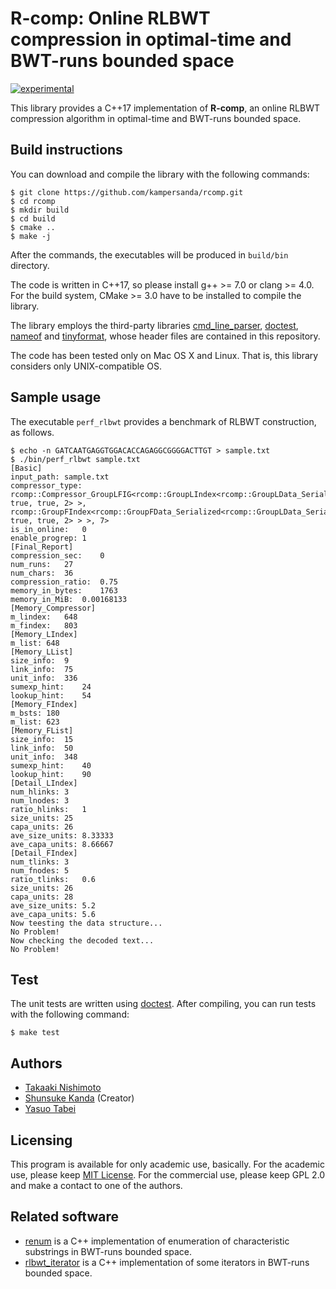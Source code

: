 # R-comp: Online RLBWT compression in optimal-time and BWT-runs bounded space

[![experimental](http://badges.github.io/stability-badges/dist/experimental.svg)](http://github.com/badges/stability-badges)

This library provides a C++17 implementation of **R-comp**, an online RLBWT compression algorithm in optimal-time and BWT-runs bounded space.

## Build instructions

You can download and compile the library with the following commands:

```shell
$ git clone https://github.com/kampersanda/rcomp.git
$ cd rcomp
$ mkdir build
$ cd build
$ cmake ..
$ make -j
```

After the commands, the executables will be produced in `build/bin` directory.

The code is written in C++17, so please install g++ >= 7.0 or clang >= 4.0. For the build system, CMake >= 3.0 have to be installed to compile the library.

The library employs the third-party libraries [cmd\_line\_parser](https://github.com/jermp/cmd_line_parser), [doctest](https://github.com/onqtam/doctest), [nameof](https://github.com/Neargye/nameof) and [tinyformat](https://github.com/c42f/tinyformat), whose header files are contained in this repository.

The code has been tested only on Mac OS X and Linux. That is, this library considers only UNIX-compatible OS.

## Sample usage

The executable `perf_rlbwt` provides a benchmark of RLBWT construction, as follows.

```shell
$ echo -n GATCAATGAGGTGGACACCAGAGGCGGGGACTTGT > sample.txt
$ ./bin/perf_rlbwt sample.txt
[Basic]
input_path:	sample.txt
compressor_type:	rcomp::Compressor_GroupLFIG<rcomp::GroupLIndex<rcomp::GroupLData_Serialized<16, true, true, 2> >, rcomp::GroupFIndex<rcomp::GroupFData_Serialized<rcomp::GroupLData_Serialized<16, true, true, 2> > >, 7>
is_in_online:	0
enable_progrep:	1
[Final_Report]
compression_sec:	0
num_runs:	27
num_chars:	36
compression_ratio:	0.75
memory_in_bytes:	1763
memory_in_MiB:	0.00168133
[Memory_Compressor]
m_lindex:	648
m_findex:	803
[Memory_LIndex]
m_list:	648
[Memory_LList]
size_info:	9
link_info:	75
unit_info:	336
sumexp_hint:	24
lookup_hint:	54
[Memory_FIndex]
m_bsts:	180
m_list:	623
[Memory_FList]
size_info:	15
link_info:	50
unit_info:	348
sumexp_hint:	40
lookup_hint:	90
[Detail_LIndex]
num_hlinks:	3
num_lnodes:	3
ratio_hlinks:	1
size_units:	25
capa_units:	26
ave_size_units:	8.33333
ave_capa_units:	8.66667
[Detail_FIndex]
num_tlinks:	3
num_fnodes:	5
ratio_tlinks:	0.6
size_units:	26
capa_units:	28
ave_size_units:	5.2
ave_capa_units:	5.6
Now teesting the data structure...
No Problem!
Now checking the decoded text...
No Problem!
```

## Test

The unit tests are written using [doctest](https://github.com/onqtam/doctest). After compiling, you can run tests with the following command:

```shell
$ make test
```

## Authors

- [Takaaki Nishimoto](https://github.com/TNishimoto)
- [Shunsuke Kanda](https://github.com/kampersanda) (Creator)
- [Yasuo Tabei](https://github.com/tb-yasu)

## Licensing

This program is available for only academic use, basically. For the academic use, please keep [MIT License](https://github.com/kampersanda/rcomp/blob/main/LICENSE). For the commercial use, please keep GPL 2.0 and make a contact to one of the authors.

## Related software

- [renum](https://github.com/TNishimoto/renum) is a C++ implementation of enumeration of characteristic substrings in BWT-runs bounded space.
- [rlbwt\_iterator](https://github.com/TNishimoto/rlbwt_iterator) is a C++ implementation of some iterators in BWT-runs bounded space.